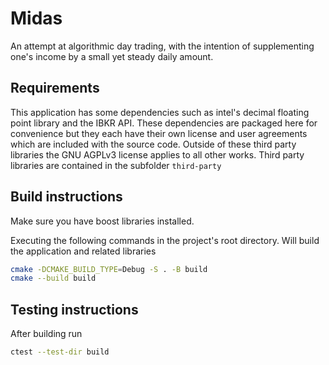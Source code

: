 # Midas

An attempt at algorithmic day trading, with the intention of supplementing one's income by a small yet steady daily amount.

## Requirements

This application has some dependencies such as intel's decimal floating point library and the IBKR API. These dependencies are packaged here for convenience but they each have their own license and user agreements which are included with the source code.
Outside of these third party libraries the GNU AGPLv3 license applies to all other works.
Third party libraries are contained in the subfolder `third-party`

## Build instructions

Make sure you have boost libraries installed.

Executing the following commands in the project's root directory. Will build the application and related libraries

```bash
cmake -DCMAKE_BUILD_TYPE=Debug -S . -B build
cmake --build build
```

## Testing instructions

After building run 
```bash
ctest --test-dir build
```
